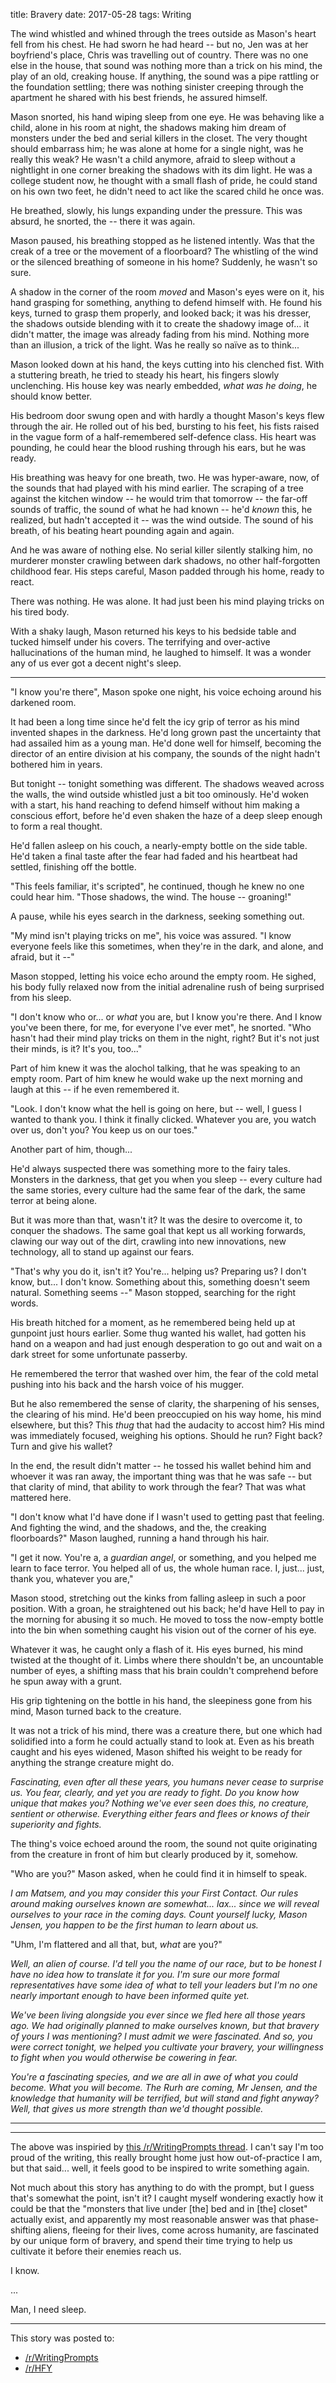 title: Bravery
date: 2017-05-28
tags: Writing

The wind whistled and whined through the trees outside as Mason's heart fell
from his chest. He had sworn he had heard -- but no, Jen was at her boyfriend's
place, Chris was travelling out of country. There was no one else in the house,
that sound was nothing more than a trick on his mind, the play of an old,
creaking house. If anything, the sound was a pipe rattling or the foundation
settling; there was nothing sinister creeping through the apartment he shared
with his best friends, he assured himself.

Mason snorted, his hand wiping sleep from one eye. He was behaving like a child,
alone in his room at night, the shadows making him dream of monsters under the
bed and serial killers in the closet. The very thought should embarrass him; he
was alone at home for a single night, was he really this weak? He wasn't a child
anymore, afraid to sleep without a nightlight in one corner breaking the shadows
with its dim light. He was a college student now, he thought with a small flash
of pride, he could stand on his own two feet, he didn't need to act like the
scared child he once was.

He breathed, slowly, his lungs expanding under the pressure. This was absurd, he
snorted, the -- there it was again.

Mason paused, his breathing stopped as he listened intently. Was that the creak
of a tree or the movement of a floorboard? The whistling of the wind or the
silenced breathing of someone in his home? Suddenly, he wasn't so sure.

A shadow in the corner of the room _moved_ and Mason's eyes were on it, his
hand grasping for something, anything to defend himself with. He found his keys,
turned to grasp them properly, and looked back; it was his dresser, the shadows
outside blending with it to create the shadowy image of... it didn't matter, the
image was already fading from his mind. Nothing more than an illusion, a trick
of the light. Was he really so naïve as to think...

Mason looked down at his hand, the keys cutting into his clenched fist. With a
stuttering breath, he tried to steady his heart, his fingers slowly unclenching.
His house key was nearly embedded, _what was he doing_, he should know better.

His bedroom door swung open and with hardly a thought Mason's keys flew through
the air. He rolled out of his bed, bursting to his feet, his fists raised in the
vague form of a half-remembered self-defence class. His heart was pounding, he
could hear the blood rushing through his ears, but he was ready.

His breathing was heavy for one breath, two. He was hyper-aware, now, of the
sounds that had played with his mind earlier. The scraping of a tree against the
kitchen window -- he would trim that tomorrow -- the far-off sounds of traffic,
the sound of what he had known -- he'd _known_ this, he realized, but hadn't
accepted it -- was the wind outside. The sound of his breath, of his beating
heart pounding again and again.

And he was aware of nothing else. No serial killer silently stalking him, no
murderer monster crawling between dark shadows, no other half-forgotten
childhood fear. His steps careful, Mason padded through his home, ready to
react.

There was nothing. He was alone. It had just been his mind playing tricks on his
tired body.

With a shaky laugh, Mason returned his keys to his bedside table and tucked
himself under his covers. The terrifying and over-active hallucinations of the
human mind, he laughed to himself. It was a wonder any of us ever got a decent
night's sleep.

---

"I know you're there", Mason spoke one night, his voice echoing around his
darkened room.

It had been a long time since he'd felt the icy grip of terror as his mind
invented shapes in the darkness. He'd long grown past the uncertainty that had
assailed him as a young man. He'd done well for himself, becoming the director
of an entire division at his company, the sounds of the night hadn't bothered
him in years.

But tonight -- tonight something was different. The shadows weaved across the
walls, the wind outside whistled just a bit too ominously. He'd woken with a
start, his hand reaching to defend himself without him making a conscious
effort, before he'd even shaken the haze of a deep sleep enough to form a real
thought.

He'd fallen asleep on his couch, a nearly-empty bottle on the side table. He'd
taken a final taste after the fear had faded and his heartbeat had settled,
finishing off the bottle.

"This feels familiar, it's scripted", he continued, though he knew no one could
hear him. "Those shadows, the wind. The house -- groaning!"

A pause, while his eyes search in the darkness, seeking something out.

"My mind isn't playing tricks on me", his voice was assured. "I know everyone
feels like this sometimes, when they're in the dark, and alone, and afraid, but
it --"

Mason stopped, letting his voice echo around the empty room. He sighed, his body
fully relaxed now from the initial adrenaline rush of being surprised from his
sleep.

"I don't know who or... or _what_ you are, but I know you're there. And I know
you've been there, for me, for everyone I've ever met", he snorted. "Who hasn't
had their mind play tricks on them in the night, right? But it's not just their
minds, is it? It's you, too..."

Part of him knew it was the alochol talking, that he was speaking to an empty
room. Part of him knew he would wake up the next morning and laugh at this -- if
he even remembered it.

"Look. I don't know what the hell is going on here, but -- well, I guess I
wanted to thank you. I think it finally clicked. Whatever you are, you watch
over us, don't you? You keep us on our toes."

Another part of him, though...

He'd always suspected there was something more to the fairy tales. Monsters in
the darkness, that get you when you sleep -- every culture had the same stories,
every culture had the same fear of the dark, the same terror at being alone.

But it was more than that, wasn't it? It was the desire to overcome it, to
conquer the shadows. The same goal that kept us all working forwards, clawing
our way out of the dirt, crawling into new innovations, new technology, all to
stand up against our fears.

"That's why you do it, isn't it? You're... helping us? Preparing us? I don't
know, but... I don't know. Something about this, something doesn't seem natural.
Something seems --" Mason stopped, searching for the right words.

His breath hitched for a moment, as he remembered being held up at gunpoint
just hours earlier. Some thug wanted his wallet, had gotten his hand on a weapon
and had just enough desperation to go out and wait on a dark street for some
unfortunate passerby.

He remembered the terror that washed over him, the fear of the cold metal
pushing into his back and the harsh voice of his mugger.

But he also remembered the sense of clarity, the sharpening of his senses, the
clearing of his mind. He'd been preoccupied on his way home, his mind elsewhere,
but this? This _thug_ that had the audacity to accost him? His mind was
immediately focused, weighing his options. Should he run? Fight back? Turn and
give his wallet?

In the end, the result didn't matter -- he tossed his wallet behind him and
whoever it was ran away, the important thing was that he was safe -- but that
clarity of mind, that ability to work through the fear? That was what mattered
here.

"I don't know what I'd have done if I wasn't used to getting past that feeling.
And fighting the wind, and the shadows, and the, the creaking floorboards?"
Mason laughed, running a hand through his hair.

"I get it now. You're a, a _guardian angel_, or something, and you helped me
learn to face terror. You helped all of us, the whole human race. I, just...
just, thank you, whatever you are,"

Mason stood, stretching out the kinks from falling asleep in such a poor
position. With a groan, he straightened out his back; he'd have Hell to pay in
the morning for abusing it so much. He moved to toss the now-empty bottle into
the bin when something caught his vision out of the corner of his eye.

Whatever it was, he caught only a flash of it. His eyes burned, his mind twisted
at the thought of it. Limbs where there shouldn't be, an uncountable number of
eyes, a shifting mass that his brain couldn't comprehend before he spun away
with a grunt.

His grip tightening on the bottle in his hand, the sleepiness gone from his
mind, Mason turned back to the creature.

It was not a trick of his mind, there was a creature there, but one which had
solidified into a form he could actually stand to look at. Even as his breath
caught and his eyes widened, Mason shifted his weight to be ready for anything
the strange creature might do.

_Fascinating, even after all these years, you humans never cease to surprise us.
You fear, clearly, and yet you are ready to fight. Do you know how unique that
makes you? Nothing we've ever seen does this, no creature, sentient or
otherwise. Everything either fears and flees or knows of their superiority and
fights._

The thing's voice echoed around the room, the sound not quite originating from
the creature in front of him but clearly produced by it, somehow.

"Who are you?" Mason asked, when he could find it in himself to speak.

_I am Matsem, and you may consider this your First Contact. Our rules around
making ourselves known are somewhat... lax... since we will reveal ourselves to
your race in the coming days. Count yourself lucky, Mason Jensen, you happen to
be the first human to learn about us._

"Uhm, I'm flattered and all that, but, _what_ are you?"

_Well, an alien of course. I'd tell you the name of our race, but to be honest I
have no idea how to translate it for you. I'm sure our more formal
representatives have some idea of what to tell your leaders but I'm no one
nearly important enough to have been informed quite yet._

_We've been living alongside you ever since we fled here all those years ago. We
had originally planned to make ourselves known, but that bravery of yours I was
mentioning? I must admit we were fascinated. And so, you were correct tonight,
we helped you cultivate your bravery, your willingness to fight when you would
otherwise be cowering in fear._

_You're a fascinating species, and we are all in awe of what you could become.
What you will become. The Rurh are coming, Mr Jensen, and the knowledge that
humanity will be terrified, but will stand and fight anyway? Well, that gives us
more strength than we'd thought possible._

---

---

The above was inspiried by [this /r/WritingPrompts thread](https://www.reddit.com/r/WritingPrompts/comments/61vu9e/tt_a_child_is_kidnapped_outraged_the_monsters/).
I can't say I'm too proud of the writing, this really brought home just how
out-of-practice I am, but that said... well, it feels good to be inspired to
write something again.

Not much about this story has anything to do with the prompt, but I guess that's
somewhat the point, isn't it? I caught myself wondering exactly how it could be
that the "monsters that live under [the] bed and in [the] closet" actually
exist, and apparently my most reasonable answer was that phase-shifting aliens,
fleeing for their lives, come across humanity, are fascinated by our unique form
of bravery, and spend their time trying to help us cultivate it before their
enemies reach us.

I know.

...

Man, I need sleep.

---

This story was posted to:<br>
- [/r/WritingPrompts](https://www.reddit.com/r/WritingPrompts/comments/61vu9e/tt_a_child_is_kidnapped_outraged_the_monsters/di4zznk/)<br>
- [/r/HFY](https://www.reddit.com/r/HFY/comments/6dsb5p/bravery/)
